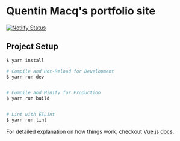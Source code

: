 # Quentin Macq's portfolio site

[![Netlify Status](https://api.netlify.com/api/v1/badges/829157fb-72fc-40e9-b710-db7070ed8f7d/deploy-status)](https://app.netlify.com/sites/gifted-albattani-6bea85/deploys)

## Project Setup

```sh
$ yarn install

# Compile and Hot-Reload for Development
$ yarn run dev


# Compile and Minify for Production
$ yarn run build


# Lint with ESLint
$ yarn run lint
```

For detailed explanation on how things work, checkout [Vue.js docs](https://vuejs.org/).

